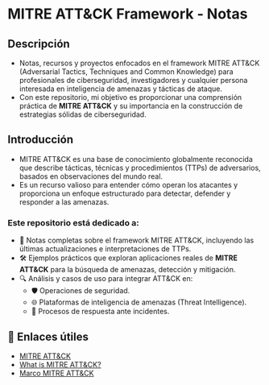 # MITRE ATT&CK Framework - Notas
## Descripción
- Notas, recursos y proyectos enfocados en el framework MITRE ATT&CK (Adversarial Tactics, Techniques and Common Knowledge) para profesionales de ciberseguridad, investigadores y cualquier persona interesada en inteligencia de amenazas y tácticas de ataque.
- Con este repositorio, mi objetivo es proporcionar una comprensión práctica de **MITRE ATT&CK** y su importancia en la construcción de estrategias sólidas de ciberseguridad.

## Introducción
- MITRE ATT&CK es una base de conocimiento globalmente reconocida que describe tácticas, técnicas y procedimientos (TTPs) de adversarios, basados en observaciones del mundo real. 
- Es un recurso valioso para entender cómo operan los atacantes y proporciona un enfoque estructurado para detectar, defender y responder a las amenazas.

### Este repositorio está dedicado a:
- 📝 Notas completas sobre el framework MITRE ATT&CK, incluyendo las últimas actualizaciones e interpretaciones de TTPs.
- 🛠️ Ejemplos prácticos que exploran aplicaciones reales de **MITRE ATT&CK** para la búsqueda de amenazas, detección y mitigación.
- 🔍 Análisis y casos de uso para integrar ATT&CK en:
    - 🛡️ Operaciones de seguridad.
    - 🌐 Plataformas de inteligencia de amenazas (Threat Intelligence).
    - 🚨 Procesos de respuesta ante incidentes.

## 🔗 Enlaces útiles
- [MITRE ATT&CK](https://attack.mitre.org/)
- [What is MITRE ATT&CK?](https://www.broadcom.com/topics/mitre-attack)
- [Marco MITRE ATT&CK](https://www.ibm.com/es-es/topics/mitre-attack)